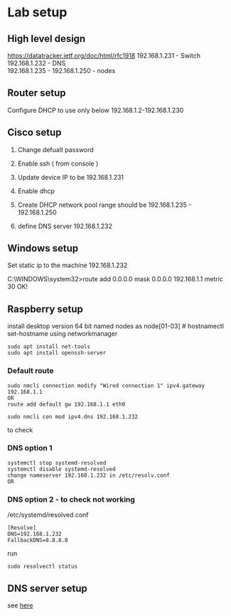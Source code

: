 # Lab setup

## High level design 
https://datatracker.ietf.org/doc/html/rfc1918
192.168.1.231 - Switch 
192.168.1.232 - DNS  
192.168.1.235 - 192.168.1.250 - nodes   

## Router setup
Configure DHCP to use only below 
192.168.1.2-192.168.1.230


## Cisco setup
1. Change defualt password

2. Enable ssh  ( from console ) 
3. Update device IP to be 192.168.1.231
4. Enable dhcp  
5. Create DHCP network pool 
range should be 192.168.1.235 - 192.168.1.250

6. define DNS server 192.168.1.232
 


## Windows setup
Set static ip to the machine
192.168.1.232


C:\WINDOWS\system32>route add 0.0.0.0 mask 0.0.0.0 192.168.1.1 metric 30
 OK!



## Raspberry setup

install desktop version 64 bit
named nodes as node[01-03] # hostnamectl set-hostname 
using networkmanager 

```
sudo apt install net-tools 
sudo apt install openssh-server
```

### Default route 

```
sudo nmcli connection modify "Wired connection 1" ipv4.gateway 192.168.1.1  
OR
route add default gw 192.168.1.1 eth0
```

```
sudo nmcli con mod ipv4.dns 192.168.1.232
```

to check 
### DNS option 1
```
systemctl stop systemd-resolved  
systemctl disable systemd-resolved 
change nameserver 192.168.1.232 in /etc/resolv.conf
OR

```




### DNS option 2 - to check not working 
/etc/systemd/resolved.conf
```
[Resolve]
DNS=192.168.1.232
FallbackDNS=8.8.8.8
```

run 
```
sudo resolvectl status
```

## DNS server setup

see [here](dns/README.md)
